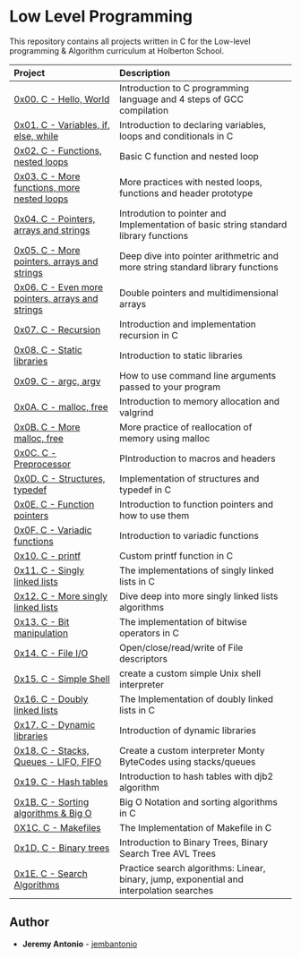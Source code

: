 # Low Level Programming

This repository contains all projects written in C for the Low-level programming & Algorithm curriculum at Holberton School.

| Project | Description |
| :--- | :--- |
| [0x00. C - Hello, World](./0x00-hello_world) | Introduction to C programming language and 4 steps of GCC compilation |
| [0x01. C - Variables, if, else, while](./0x01-variables_if_else_while) | Introduction to declaring variables, loops and conditionals in C |
| [0x02. C - Functions, nested loops](./0x02-functions_nested_loops) |  Basic C function and nested loop |
| [0x03. C - More functions, more nested loops](./0x03-more_functions_nested_loops) | More practices with nested loops, functions and header prototype |
| [0x04. C - Pointers, arrays and strings](./0x04-pointers_arrays_strings) | Introdution to pointer and Implementation of basic string standard library functions |
| [0x05. C - More pointers, arrays and strings](./0x05-pointers_arrays_strings) | Deep dive into pointer arithmetric and more string standard library functions |
| [0x06. C - Even more pointers, arrays and strings](./0x06-pointers_arrays_strings) | Double pointers and multidimensional arrays |
| [0x07. C - Recursion](./0x07-recursion) | Introduction and implementation recursion in C |
| [0x08. C - Static libraries](./0x08-static_libraries) | Introduction to static libraries |
| [0x09. C - argc, argv](./0x09-argc_argv) | How to use command line arguments passed to your program|
| [0x0A. C - malloc, free](./0x0A-malloc_free) | Introduction to memory allocation and valgrind |
| [0x0B. C - More malloc, free](./0x0B-more_malloc_free) | More practice of reallocation of memory using malloc |
| [0x0C. C - Preprocessor](./0x0C-preprocessor) | PIntroduction to macros and headers |
| [0x0D. C - Structures, typedef](./0x0D-structures_typedef) | Implementation of structures and typedef in C |
| [0x0E. C - Function pointers](./0x0E-function_pointers) | Introduction to function pointers and how to use them |
| [0x0F. C - Variadic functions](./0x0F-variadic_functions) | Introduction to variadic functions |
| [0x10. C - printf](https://github.com/vdphan/printf) | Custom printf function in C |
| [0x11. C - Singly linked lists](./0x11-singly_linked_lists) | The implementations of singly linked lists in C |
| [0x12. C - More singly linked lists](./0x12-more_singly_linked_lists) | Dive deep into more singly linked lists algorithms  |
| [0x13. C - Bit manipulation](./0x13-bit_manipulation) | The implementation of bitwise operators in C |
| [0x14. C - File I/O](./0x14-file_io) | Open/close/read/write of File descriptors |
| [0x15. C - Simple Shell](https://github.com/vdphan/simple_shell) | create a custom simple Unix shell interpreter |
| [0x16. C - Doubly linked lists](./0x16-doubly_linked_lists) | The Implementation of doubly linked lists in C |
| [0x17. C - Dynamic libraries](./0x17-dynamic_libraries) | Introduction of dynamic libraries |
| [0x18. C - Stacks, Queues - LIFO, FIFO](https://github.com/vdphan/monty) | Create a custom interpreter Monty ByteCodes using stacks/queues |
| [0x19. C - Hash tables](./0x19-hash_tables) | Introduction to hash tables with djb2 algorithm |
| [0x1B. C - Sorting algorithms & Big O](./0x1B-sorting_algorithms) | Big O Notation and sorting algorithms in C |
| [0X1C. C - Makefiles](./0x1C-makefiles) | The Implementation of Makefile in C |
| [0x1D. C - Binary trees](https://github.com/tuvo1106/0x1D-binary_trees) | Introduction to Binary Trees, Binary Search Tree AVL Trees|
| [0x1E. C - Search Algorithms](./0x1E-search_algorithms) | Practice search algorithms: Linear, binary, jump, exponential and interpolation searches |

## Author

- **Jeremy Antonio** - [jembantonio](https://github.com/jembantonio)
